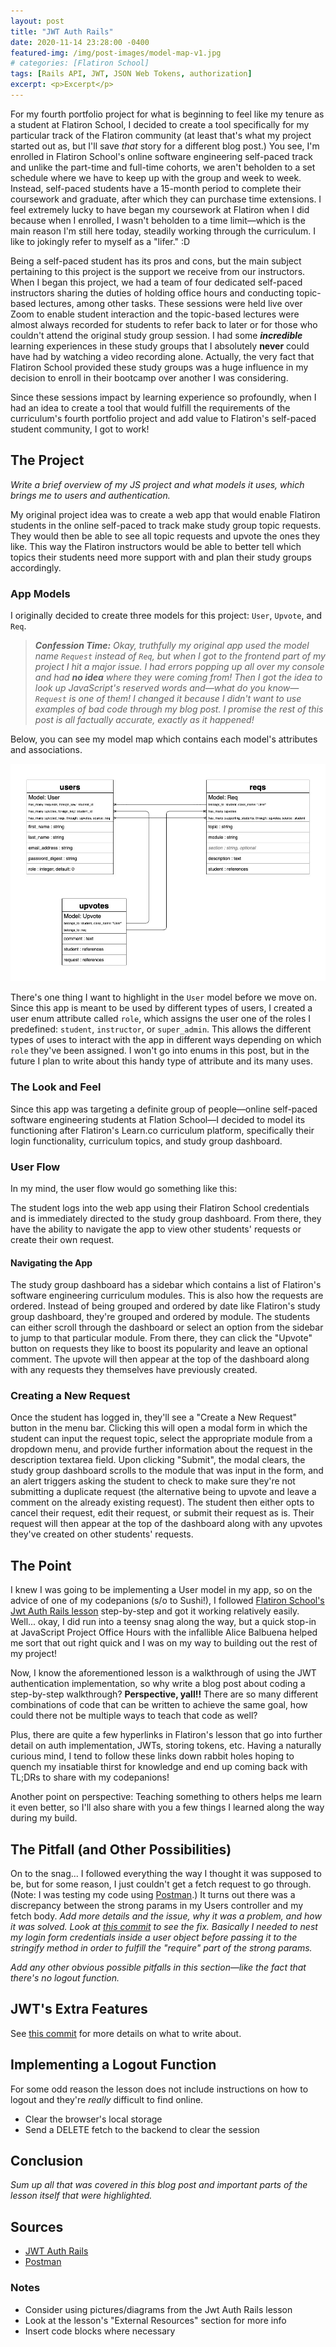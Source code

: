 ```yaml
---
layout: post
title: "JWT Auth Rails"
date: 2020-11-14 23:28:00 -0400
featured-img: /img/post-images/model-map-v1.jpg
# categories: [Flatiron School]
tags: [Rails API, JWT, JSON Web Tokens, authorization]
excerpt: <p>Excerpt</p>
---
```


For my fourth portfolio project for what is beginning to feel like my tenure as a student at Flatiron School, I decided to create a tool specifically for my particular track of the Flatiron community (at least that's what my project started out as, but I'll save _that_ story for a different blog post.) You see, I'm enrolled in Flatiron School's online software engineering self-paced track and unlike the part-time and full-time cohorts, we aren't beholden to a set schedule where we have to keep up with the group and week to week. Instead, self-paced students have a 15-month period to complete their coursework and graduate, after which they can purchase time extensions. I feel extremely lucky to have began my coursework at Flatiron when I did because when I enrolled, I wasn't beholden to a time limit—which is the main reason I'm still here today, steadily working through the curriculum. I like to jokingly refer to myself as a "lifer." :D

Being a self-paced student has its pros and cons, but the main subject pertaining to this project is the support we receive from our instructors. When I began this project, we had a team of four dedicated self-paced instructors sharing the duties of holding office hours and conducting topic-based lectures, among other tasks. These sessions were held live over Zoom to enable student interaction and the topic-based lectures were almost always recorded for students to refer back to later or for those who couldn't attend the original study group session. I had some _**incredible**_ learning experiences in these study groups that I absolutely **never** could have had by watching a video recording alone. Actually, the very fact that Flatiron School provided these study groups was a huge influence in my decision to enroll in their bootcamp over another I was considering.

Since these sessions impact by learning experience so profoundly, when I had an idea to create a tool that would fulfill the requirements of the curriculum's fourth portfolio project and add value to Flatiron's self-paced student community, I got to work!

## The Project

_Write a brief overview of my JS project and what models it uses, which brings me to users and authentication._

My original project idea was to create a web app that would enable Flatiron students in the online self-paced to track make study group topic requests. They would then be able to see all topic requests and upvote the ones they like. This way the Flatiron instructors would be able to better tell which topics their students need more support with and plan their study groups accordingly.

### App Models

I originally decided to create three models for this project: `User`, `Upvote`, and `Req`.

>_**Confession Time:** Okay, truthfully my original app used the model name `Request` instead of `Req`, but when I got to the frontend part of my project I hit a major issue. I had errors popping up all over my console and had **no idea** where they were coming from! Then I got the idea to look up JavaScript's reserved words and—what do you know—`Request` is one of them! I changed it because I didn't want to use examples of bad code through my blog post. I promise the rest of this post is all factually accurate, exactly as it happened!_

Below, you can see my model map which contains each model's attributes and associations.

![Model Map (v1)](/img/post-images/model-map-v1.jpg)

There's one thing I want to highlight in the `User` model before we move on. Since this app is meant to be used by different types of users, I created a user enum attribute called `role`, which assigns the user one of the roles I predefined: `student`, `instructor`, or `super_admin`. This allows the different types of uses to interact with the app in different ways depending on which `role` they've been assigned. I won't go into enums in this post, but in the future I plan to write about this handy type of attribute and its many uses.

### The Look and Feel

Since this app was targeting a definite group of people—online self-paced software engineering students at Flation School—I decided to model its functioning after Flatiron's Learn.co curriculum platform, specifically their login functionality, curriculum topics, and study group dashboard.

### User Flow

In my mind, the user flow would go something like this:

The student logs into the web app using their Flatiron School credentials and is immediately directed to the study group dashboard. From there, they have the ability to navigate the app to view other students' requests or create their own request.

#### Navigating the App

The study group dashboard has a sidebar which contains a list of Flatiron's software engineering curriculum modules. This is also how the requests are ordered. Instead of being grouped and ordered by date like Flatiron's study group dashboard, they're grouped and ordered by module. The students can either scroll through the dashboard or select an option from the sidebar to jump to that particular module. From there, they can click the "Upvote" button on requests they like to boost its popularity and leave an optional comment. The upvote will then appear at the top of the dashboard along with any requests they themselves have previously created.

### Creating a New Request

Once the student has logged in, they'll see a "Create a New Request" button in the menu bar. Clicking this will open a modal form in which the student can input the request topic, select the appropriate module from a dropdown menu, and provide further information about the request in the description textarea field. Upon clicking "Submit", the modal clears, the study group dashboard scrolls to the module that was input in the form, and an alert triggers asking the student to check to make sure they're not submitting a duplicate request (the alternative being to upvote and leave a comment on the already existing request). The student then either opts to cancel their request, edit their request, or submit their request as is. Their request will then appear at the top of the dashboard along with any upvotes they've created on other students' requests.

## The Point

I knew I was going to be implementing a User model in my app, so on the advice of one of my codepanions (s/o to Sushi!), I followed [Flatiron School's Jwt Auth Rails lesson][JWT Auth Rails] step-by-step and got it working relatively easily. Well... okay, I did run into a teensy snag along the way, but a quick stop-in at JavaScript Project Office Hours with the infallible Alice Balbuena helped me sort that out right quick and I was on my way to building out the rest of my project!

Now, I know the aforementioned lesson is a walkthrough of using the JWT authentication implementation, so why write a blog post about coding a step-by-step walkthrough? **Perspective, yall!!** There are so many different combinations of code that can be written to achieve the same goal, how could there not be multiple ways to teach that code as well?

Plus, there are quite a few hyperlinks in Flatiron's lesson that go into further detail on auth implementation, JWTs, storing tokens, etc. Having a naturally curious mind, I tend to follow these links down rabbit holes hoping to quench my insatiable thirst for knowledge and end up coming back with TL;DRs to share with my codepanions!

Another point on perspective: Teaching something to others helps me learn it even better, so I'll also share with you a few things I learned along the way during my build.

## The Pitfall (and Other Possibilities)

On to the snag... I followed everything the way I thought it was supposed to be, but for some reason, I just couldn't get a fetch request to go through. (Note: I was testing my code using [Postman].) It turns out there was a discrepancy between the strong params in my Users controller and my fetch body. _Add more details and the issue, why it was a problem, and how it was solved. Look at [this commit](https://github.com/meg-gutshall/code-talk-requests-frontend/commit/0c74f3b5ff2a520aa4b6d02995554e2f15fb5cb1) to see the fix. Basically I needed to nest my login form credentials inside a user object before passing it to the stringify method in order to fulfill the "require" part of the strong params._

_Add any other obvious possible pitfalls in this section—like the fact that there's no logout function._

## JWT's Extra Features

See [this commit](https://github.com/meg-gutshall/code-talk-requests-backend/commit/cb785cb6dd356da239da6304b6220ba5b1ce976f) for more details on what to write about.

## Implementing a Logout Function

For some odd reason the lesson does not include instructions on how to logout and they're _really_ difficult to find online.

- Clear the browser's local storage
- Send a DELETE fetch to the backend to clear the session

## Conclusion

_Sum up all that was covered in this blog post and important parts of the lesson itself that were highlighted._

## Sources

- [JWT Auth Rails]
- [Postman]

[JWT Auth Rails]: https://learn.co/lessons/jwt-auth-rails "JWT Auth Rails – Learn.co"
[Postman]: https://www.postman.com/ "Postman"

### Notes

- Consider using pictures/diagrams from the Jwt Auth Rails lesson
- Look at the lesson's "External Resources" section for more info
- Insert code blocks where necessary
